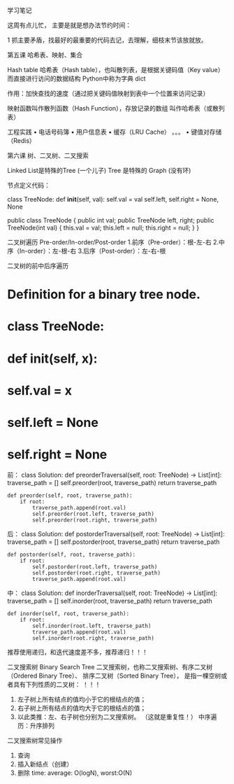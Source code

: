 学习笔记

这周有点儿忙，
主要是就是想办法节约时间：

1 抓主要矛盾，找最好的最重要的代码去记，去理解，细枝末节该放就放。

第五课   哈希表、映射、集合

Hash table
哈希表（Hash table），也叫散列表，是根据关键码值（Key value）而直接进行访问的数据结构
Python中称为字典 dict

作用：加快查找的速度（通过把关键码值映射到表中一个位置来访问记录）

映射函数叫作散列函数（Hash Function），存放记录的数组 叫作哈希表（或散列表）

工程实践
• 电话号码簿
• 用户信息表
• 缓存（LRU Cache）  。。。
• 键值对存储（Redis）


第六课  树、二叉树、二叉搜索

Linked List是特殊的Tree (一个儿子)
Tree 是特殊的 Graph     (没有环)

节点定义代码：

class TreeNode:
    def __init__(self, val):
        self.val = val
        self.left, self.right = None, None
		
 public class TreeNode {
     public int val;
     public TreeNode left, right;
     public TreeNode(int val) {
         this.val = val;
         this.left = null;
         this.right = null;
     }
 }

二叉树遍历 Pre-order/In-order/Post-order
1.前序（Pre-order）：根-左-右
2.中序（In-order）：左-根-右
3.后序（Post-order）：左-右-根

二叉树的前中后序遍历
# Definition for a binary tree node.
# class TreeNode:
#     def __init__(self, x):
#         self.val = x
#         self.left = None
#         self.right = None

前：
class Solution:
    def preorderTraversal(self, root: TreeNode) -> List[int]:
        traverse_path = []
        self.preorder(root, traverse_path)
        return traverse_path

    def preorder(self, root, traverse_path):
        if root:
            traverse_path.append(root.val)
            self.preorder(root.left, traverse_path)
            self.preorder(root.right, traverse_path)


后：
class Solution:
    def postorderTraversal(self, root: TreeNode) -> List[int]:
        traverse_path = []
        self.postorder(root, traverse_path)
        return traverse_path

    def postorder(self, root, traverse_path):
        if root:
            self.postorder(root.left, traverse_path)
            self.postorder(root.right, traverse_path)
            traverse_path.append(root.val)

中：
class Solution:
    def inorderTraversal(self, root: TreeNode) -> List[int]:
        traverse_path = []
        self.inorder(root, traverse_path)
        return traverse_path

    def inorder(self, root, traverse_path):
        if root:
            self.inorder(root.left, traverse_path)
            traverse_path.append(root.val)
            self.inorder(root.right, traverse_path)
推荐使用递归，和迭代速度差不多，推荐递归！！！


二叉搜索树 Binary Search Tree
二叉搜索树，也称二叉搜索树、有序二叉树（Ordered Binary Tree）、 排序二叉树（Sorted Binary Tree），
是指一棵空树或者具有下列性质的二叉树：  ！！！
1. 左子树上所有结点的值均小于它的根结点的值； 
2. 右子树上所有结点的值均大于它的根结点的值； 
3. 以此类推：左、右子树也分别为二叉搜索树。 （这就是重复性！）
中序遍历：升序排列

二叉搜索树常见操作   
1. 查询
2. 插入新结点（创建）
3. 删除
time: average: O(logN), worst:O(N)
